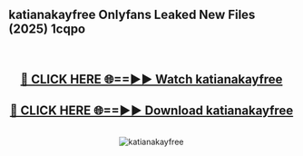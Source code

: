 <h2>katianakayfree Onlyfans Leaked New Files (2025) 1cqpo</h2>
<br>
<div align="center">
<h2><a href="https://mediafiles.top/katianakayfree&ref=git" rel="nofollow">🔴 CLICK HERE 🌐==►► Watch katianakayfree</a></h2>
<h2><a href="https://mediafiles.top/katianakayfree&ref=git" rel="nofollow">🔴 CLICK HERE 🌐==►► Download katianakayfree</a></h2>
<br>
<a href="https://mediafiles.top/katianakayfree&ref=git" rel="nofollow" data-target="animated-image.originalLink"><img src="https://i.ibb.co.com/xMMVF88/686577567.gif" alt="katianakayfree" style="max-width: 100%; display: inline-block;" data-target="animated-image.originalImage"></a>
</div>
<br>
<br>